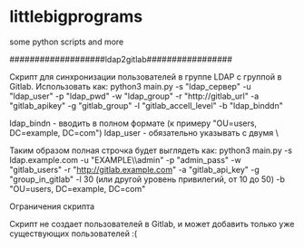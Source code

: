 # littlebigprograms
some python scripts and more

###################ldap2gitlab################# 

Скрипт для синхронизации пользователей в группе LDAP с группой в Gitlab. 
Использовать как:
python3 main.py -s "ldap_сервер" -u "ldap_user" -p "ldap_pwd" -w "ldap_group" -r "http://gitlab_url" -a "gitlab_apikey" -g "gitlab_group" -l "gitlab_accell_level" -b "ldap_binddn"

ldap_bindn - вводить в полном формате (к примеру "OU=users, DC=example, DC=com")
ldap_user - обязательно указывать с двумя \ 

Таким образом полная строчка будет выглядеть как:
python3 main.py -s ldap.example.com -u "EXAMPLE\\\admin" -p "admin_pass" -w "gitlab_users" -r "http://gitlab.example.com" -a "gitlab_api_key" -g "group_in_gitlab" -l 30 (или другой уровень привилегий, от 10 до 50) -b "OU=users, DC=example, DC=com"


Ограничения скрипта 


Скрипт не создает пользователей в Gitlab, и может добавить только уже существующих пользователей :(
